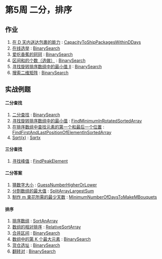 # 第5周 二分，排序

## 作业

1. [在 D 天内送达包裹的能力](https://leetcode.com/problems/capacity-to-ship-packages-within-d-days/) : [CapacityToShipPackagesWithinDDays](./src/main/java/com/inbetter/homework/algorithm/CapacityToShipPackagesWithinDDays.java)
2. [在线选举](https://leetcode.com/problems/online-election/) : [BinarySearch](./src/main/java/com/inbetter/homework/algorithm/BinarySearch.java)
3. [爱吃香蕉的珂珂](https://leetcode.com/problems/koko-eating-bananas/) : [BinarySearch](./src/main/java/com/inbetter/homework/algorithm/BinarySearch.java)
4. [区间和的个数（选做）](https://leetcode.com/problems/count-of-range-sum/) : [BinarySearch](./src/main/java/com/inbetter/homework/algorithm/BinarySearch.java)
5. [寻找旋转排序数组中的最小值 II](https://leetcode.com/problems/find-minimum-in-rotated-sorted-array-ii/) : [BinarySearch](./src/main/java/com/inbetter/homework/algorithm/BinarySearch.java)
6. [搜索二维矩阵](https://leetcode.com/problems/search-a-2d-matrix/) : [BinarySearch](./src/main/java/com/inbetter/homework/algorithm/BinarySearch.java)

## 实战例题

#### 二分查找

1. [二分查找](https://leetcode.com/problems/binary-search/) : [BinarySearch](./src/main/java/com/inbetter/homework/algorithm/BinarySearch.java)
2. [寻找旋转排序数组中的最小值](https://leetcode.com/problems/find-minimum-in-rotated-sorted-array/) : [FindMinimumInRotatedSortedArray](./src/main/java/com/inbetter/homework/algorithm/FindMinimumInRotatedSortedArray.java)
3. [在排序数组中查找元素的第一个和最后一个位置](https://leetcode.com/problems/find-first-and-last-position-of-element-in-sorted-array/) : [FindFirstAndLastPositionOfElementInSortedArray](./src/main/java/com/inbetter/homework/algorithm/FindFirstAndLastPositionOfElementInSortedArray.java)
4. [Sqrt(x)](https://leetcode.com/problems/sqrtx/) : [Sqrtx](./src/main/java/com/inbetter/homework/algorithm/Sqrtx.java)

#### 三分查找

1. [寻找峰值](https://leetcode.com/problems/find-peak-element/) : [FindPeakElement](./src/main/java/com/inbetter/homework/algorithm/FindPeakElement.java)

#### 二分答案

1. [猜数字大小](https://leetcode.com/problems/guess-number-higher-or-lower/) : [GuessNumberHigherOrLower](./src/main/java/com/inbetter/homework/algorithm/GuessNumberHigherOrLower.java)
2. [分割数组的最大值](https://leetcode.com/problems/split-array-largest-sum/) : [SplitArrayLargestSum](./src/main/java/com/inbetter/homework/algorithm/SplitArrayLargestSum.java)
3. [制作 m 束花所需的最少天数](https://leetcode.com/problems/minimum-number-of-days-to-make-m-bouquets/) : [MinimumNumberOfDaysToMakeMBouquets](./src/main/java/com/inbetter/homework/algorithm/MinimumNumberOfDaysToMakeMBouquets.java)

#### 排序

1. [排序数组](https://leetcode.com/problems/sort-an-array/) : [SortAnArray](./src/main/java/com/inbetter/homework/algorithm/SortAnArray.java)
2. [数组的相对排序](https://leetcode.com/problems/relative-sort-array/) : [RelativeSortArray](./src/main/java/com/inbetter/homework/algorithm/RelativeSortArray.java)
3. [合并区间](https://leetcode.com/problems/merge-intervals/) : [BinarySearch](./src/main/java/com/inbetter/homework/algorithm/BinarySearch.java)
4. [数组中的第 K 个最大元素](https://leetcode.com/problems/kth-largest-element-in-an-array/) : [BinarySearch](./src/main/java/com/inbetter/homework/algorithm/BinarySearch.java)
5. [货仓选址](https://www.acwing.com/problem/content/description/106/) : [BinarySearch](./src/main/java/com/inbetter/homework/algorithm/BinarySearch.java)
6. [翻转对](https://leetcode.com/problems/reverse-pairs/) : [BinarySearch](./src/main/java/com/inbetter/homework/algorithm/BinarySearch.java)

